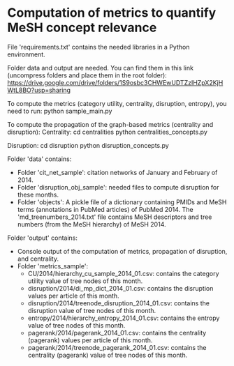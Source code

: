 # Computation of metrics to quantify MeSH concept relevance

File 'requirements.txt' contains the needed libraries in a Python environment.

Folder data and output are needed. You can find them in this link (uncompress folders and place them in the root folder):
https://drive.google.com/drive/folders/1S9osbc3CHWEwUDTZzIHZpX2KjHWtL8BO?usp=sharing

To compute the metrics (category utility, centrality, disruption, entropy), you need to run:
python sample_main.py

To compute the propagation of the graph-based metrics (centrality and disruption):
Centrality: 
cd centralities
python centralities_concepts.py

Disruption:
cd disruption
python disruption_concepts.py


Folder 'data' contains:
- Folder 'cit_net_sample': citation networks of January and February of 2014.
- Folder 'disruption_obj_sample': needed files to compute disruption for these months.
- Folder 'objects': A pickle file of a dictionary containing PMIDs and MeSH terms (annotations in PubMed articles) of PubMed 2014. The 'md_treenumbers_2014.txt' file contains MeSH descriptors and tree numbers (from the MeSH hierarchy) of MeSH 2014.

Folder 'output' contains:
- Console output of the computation of metrics, propagation of disruption, and centrality.
- Folder 'metrics_sample': 
	- CU/2014/hierarchy_cu_sample_2014_01.csv: contains the category utility value of tree nodes of this month.
	- disruption/2014/di_mp_dict_2014_01.csv: contains the disruption values per article of this month.
	- disruption/2014/treenode_disruption_2014_01.csv: contains the disruption value of tree nodes of this month.
	- entropy/2014/hierarchy_entropy_2014_01.csv: contains the entropy value of tree nodes of this month.
	- pagerank/2014/pagerank_2014_01.csv: contains the centrality (pagerank) values per article of this month.
	- pagerank/2014/treenode_pagerank_2014_01.csv: contains the centrality (pagerank) value of tree nodes of this month.
